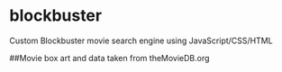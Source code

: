 # blockbuster
Custom Blockbuster movie search engine using JavaScript/CSS/HTML

##Movie box art and data taken from theMovieDB.org


